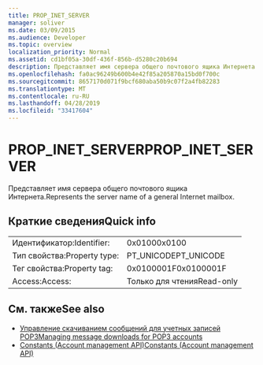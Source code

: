 ```yaml
---
title: PROP_INET_SERVER
manager: soliver
ms.date: 03/09/2015
ms.audience: Developer
ms.topic: overview
localization_priority: Normal
ms.assetid: cd1bf05a-30df-436f-856b-d5280c20b694
description: Представляет имя сервера общего почтового ящика Интернета.
ms.openlocfilehash: fa0ac96249b600b4e42f85a205870a15bd0f700c
ms.sourcegitcommit: 8657170d071f9bcf680aba50b9c07f2a4fb82283
ms.translationtype: MT
ms.contentlocale: ru-RU
ms.lasthandoff: 04/28/2019
ms.locfileid: "33417604"
---
```

# <a name="prop_inet_server"></a><span data-ttu-id="ba505-103">PROP_INET_SERVER</span><span class="sxs-lookup"><span data-stu-id="ba505-103">PROP_INET_SERVER</span></span>

<span data-ttu-id="ba505-104">Представляет имя сервера общего почтового ящика Интернета.</span><span class="sxs-lookup"><span data-stu-id="ba505-104">Represents the server name of a general Internet mailbox.</span></span>
  
## <a name="quick-info"></a><span data-ttu-id="ba505-105">Краткие сведения</span><span class="sxs-lookup"><span data-stu-id="ba505-105">Quick info</span></span>

|||
|:-----|:-----|
|<span data-ttu-id="ba505-106">Идентификатор:</span><span class="sxs-lookup"><span data-stu-id="ba505-106">Identifier:</span></span>  <br/> |<span data-ttu-id="ba505-107">0x0100</span><span class="sxs-lookup"><span data-stu-id="ba505-107">0x0100</span></span>  <br/> |
|<span data-ttu-id="ba505-108">Тип свойства:</span><span class="sxs-lookup"><span data-stu-id="ba505-108">Property type:</span></span>  <br/> |<span data-ttu-id="ba505-109">PT_UNICODE</span><span class="sxs-lookup"><span data-stu-id="ba505-109">PT_UNICODE</span></span>  <br/> |
|<span data-ttu-id="ba505-110">Тег свойства:</span><span class="sxs-lookup"><span data-stu-id="ba505-110">Property tag:</span></span>  <br/> |<span data-ttu-id="ba505-111">0x0100001F</span><span class="sxs-lookup"><span data-stu-id="ba505-111">0x0100001F</span></span>  <br/> |
|<span data-ttu-id="ba505-112">Access:</span><span class="sxs-lookup"><span data-stu-id="ba505-112">Access:</span></span>  <br/> |<span data-ttu-id="ba505-113">Только для чтения</span><span class="sxs-lookup"><span data-stu-id="ba505-113">Read-only</span></span>  <br/> |
   
## <a name="see-also"></a><span data-ttu-id="ba505-114">См. также</span><span class="sxs-lookup"><span data-stu-id="ba505-114">See also</span></span>

- [<span data-ttu-id="ba505-115">Управление скачиванием сообщений для учетных записей POP3</span><span class="sxs-lookup"><span data-stu-id="ba505-115">Managing message downloads for POP3 accounts</span></span>](managing-message-downloads-for-pop3-accounts.md) 
- [<span data-ttu-id="ba505-116">Constants (Account management API)</span><span class="sxs-lookup"><span data-stu-id="ba505-116">Constants (Account management API)</span></span>](constants-account-management-api.md)

